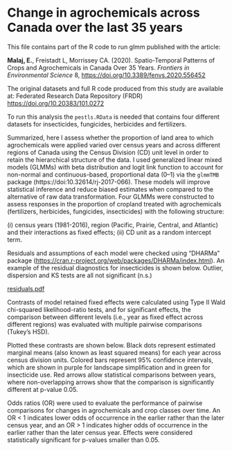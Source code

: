 # Change in agrochemicals across Canada over the last 35 years

This file contains part of the R code to run glmm published with the article:

**Malaj, E.**, Freistadt L, Morrissey CA. (2020). Spatio-Temporal Patterns of Crops and Agrochemicals in Canada Over 35 Years. *Frontiers in Environmental Science* 8, https://doi.org/10.3389/fenvs.2020.556452

The original datasets and full R code produced from this study are available at: Federated Research Data Repository (FRDR) https://doi.org/10.20383/101.0272

To run this analysis the `pestls.RData` is needed that contains four different datasets for insecticides, fungicides, herbicides and fertilizers.

Summarized, here I assess whether the proportion of land area to which agrochemicals were applied varied over census years and across different regions of Canada using the Census Division (CD) unit level in order to retain the hierarchical structure of the data. I used generalized linear mixed models (GLMMs) with beta distribution and logit link function to account for non-normal and continuous-based, proportional data (0–1) via the `glmmTMB` package (https://doi:10.32614/rj-2017-066). These models will improve statistical inference and reduce biased estimates when compared to the alternative of raw data transformation. Four GLMMs were constructed to assess responses in the proportion of cropland treated with agrochemicals (fertilizers, herbicides, fungicides, insecticides) with the following structure: 

(i) census years (1981-2016), region (Pacific, Prairie, Central, and Atlantic) and their interactions as fixed effects; 
(ii) CD unit as a random intercept term. 

Residuals and assumptions of each model were checked using “DHARMa” package (https://cran.r-project.org/web/packages/DHARMa/index.html). An example of the residual diagnostics for insecticides is shown below. Outlier, dispersion and KS tests are all not significant (n.s.)  

[residuals.pdf](https://github.com/eginamalaj/glmm_agrochemicals/files/5624924/residuals.pdf)

Contrasts of model retained fixed effects were calculated using Type II Wald chi-squared likelihood-ratio tests, and for significant effects, the comparison between different levels (i.e., year as fixed effect across different regions) was evaluated with multiple pairwise comparisons (Tukey’s HSD). 

Plotted these contrasts are shown below. Black dots represent estimated marginal means (also known as least squared means) for each year across census division units. Colored bars represent 95% confidence intervals, which are shown in purple for landscape simplification and in green for insecticide use. Red arrows allow statistical comparisons between years, where non-overlapping arrows show that the comparison is significantly different at p-value 0.05.



Odds ratios (OR) were used to evaluate the performance of pairwise comparisons for changes in agrochemicals and crop classes over time. An OR < 1 indicates lower odds of occurrence in the earlier rather than the later census year, and an OR > 1 indicates higher odds of occurrence in the earlier rather than the later census year. Effects were considered statistically significant for p-values smaller than 0.05.







